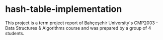 # hash-table-implementation
This project is a term project report of Bahçeşehir University's CMP2003 - Data Structures & Algorithms course and was prepared by a group of 4 students.
